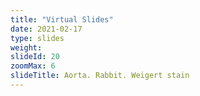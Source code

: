 ```yaml
---
title: "Virtual Slides"
date: 2021-02-17
type: slides
weight:
slideId: 20
zoomMax: 6
slideTitle: Aorta. Rabbit. Weigert stain
---
```

